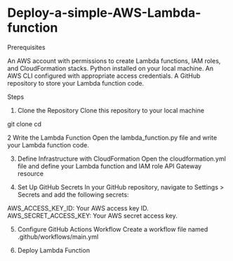 # Deploy-a-simple-AWS-Lambda-function

Prerequisites

An AWS account with permissions to create Lambda functions, IAM roles, and CloudFormation stacks.
Python installed on your local machine.
An AWS CLI configured with appropriate access credentials.
A GitHub repository to store your Lambda function code.

Steps
1. Clone the Repository
Clone this repository to your local machine

git clone <repository-url>
cd <repository-name>

2 Write the Lambda Function
Open the lambda_function.py file and write your Lambda function code.

3. Define Infrastructure with CloudFormation
Open the cloudformation.yml file and define your Lambda function and IAM role   API Gateway resource

4. Set Up GitHub Secrets
In your GitHub repository, navigate to Settings > Secrets and add the following secrets:

AWS_ACCESS_KEY_ID: Your AWS access key ID.
AWS_SECRET_ACCESS_KEY: Your AWS secret access key.

5. Configure GitHub Actions Workflow
Create a workflow file named .github/workflows/main.yml

6. Deploy Lambda Function
